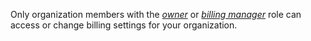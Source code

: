 Only organization members with the [*owner*](/articles/permission-levels-for-an-organization) or [*billing manager*](/articles/adding-a-billing-manager-to-your-organization) role can access or change billing settings for your organization.
